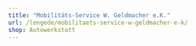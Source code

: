 ```yaml
---
title: "Mobilitäts-Service W. Geldmacher e.K."
url: /lengede/mobilitaets-service-w-geldmacher-e-k/
shop: Autowerkstatt
---
```

